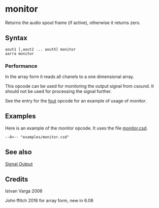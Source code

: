 <!--
id:monitor
category:Signal I/O:Signal Output
-->
# monitor
Returns the audio spout frame (if active), otherwise it returns zero.

## Syntax
``` csound-orc
aout1 [,aout2 ... aoutX] monitor
aarra monitor
```

### Performance

In the array form it reads all chanels to a one dimensional array.

This opcode can be used for monitoring the output signal from csound. It should not be used for processing the signal further.

See the entry for the [fout](../../opcodes/fout) opcode for an example of usage of _monitor_.

## Examples

Here is an example of the monitor opcode. It uses the file [monitor.csd](../../examples/monitor.csd).

``` csound-csd title="Example of the monitor opcode." linenums="1"
--8<-- "examples/monitor.csd"
```

## See also

[Signal Output](../../sigio/output)

## Credits

Istvan Varga 2006

John ffitch 2016 for array form, new in 6.08
